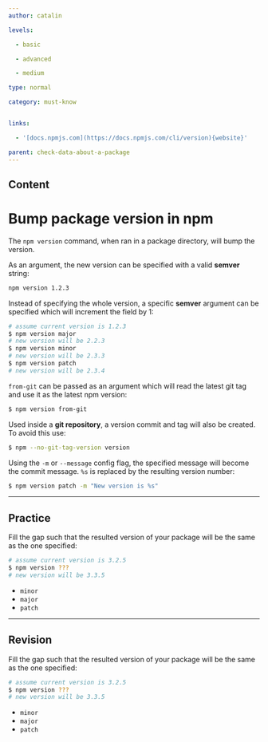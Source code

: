 ```yaml
---
author: catalin

levels:

  - basic

  - advanced

  - medium

type: normal

category: must-know


links:

  - '[docs.npmjs.com](https://docs.npmjs.com/cli/version){website}'

parent: check-data-about-a-package
---
```

## Content
# Bump package version in npm

The `npm version` command, when ran in a package directory, will bump the version.

As an argument, the new version can be specified with a valid **semver** string:
```bash
npm version 1.2.3
```
Instead of specifying the whole version, a specific **semver** argument can be specified which will increment the field by 1:
```bash
# assume current version is 1.2.3
$ npm version major
# new version will be 2.2.3
$ npm version minor
# new version will be 2.3.3
$ npm version patch
# new version will be 2.3.4

```

`from-git` can be passed as an argument which will read the latest git tag and use it as the latest npm version:
```bash
$ npm version from-git
```
Used inside a **git repository**, a version commit and tag will also be created. To avoid this use:
```bash
$ npm --no-git-tag-version version
```

Using the `-m` or `--message` config flag, the specified message will become the commit message. `%s` is replaced by the resulting version number:
```bash
$ npm version patch -m "New version is %s"
```

---
## Practice

Fill the gap such that the resulted version of your package will be the same as the one specified:
```bash
# assume current version is 3.2.5
$ npm version ???
# new version will be 3.3.5
```


* `minor`
* `major`
* `patch`

---
## Revision

Fill the gap such that the resulted version of your package will be the same as the one specified:
```bash
# assume current version is 3.2.5
$ npm version ???
# new version will be 3.3.5
```


* `minor`
* `major`
* `patch`

